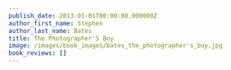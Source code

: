 ```yaml
---
publish_date: 2013-01-01T00:00:00.000000Z
author_first_name: Stephen
author_last_name: Bates
title: The Photographer'S Boy
image: /images/book_images/bates_the_photographer's_boy.jpg
book_reviews: []
---
```

